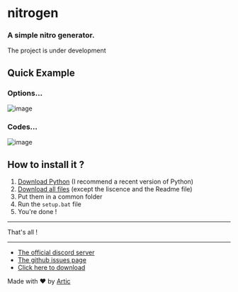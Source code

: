 # nitrogen

### A simple nitro generator.

The project is under development

## Quick Example

### Options...
![image](https://user-images.githubusercontent.com/81034458/170535993-df80319d-2089-4915-a7a4-95cc0542cd4e.png)

### Codes...
![image](https://user-images.githubusercontent.com/81034458/170535891-8450a837-f231-4e9d-b40e-b9b9b3675b9f.png)



## How to install it ?

1. [Download Python](https://www.python.org/downloads/) (I recommend a recent version of Python)
2. [Download all files](https://github.com/ArticOff/nitrogen/archive/refs/heads/main.zip) (except the liscence and the Readme file)
3. Put them in a common folder
4. Run the `setup.bat` file
5. You're done !

***

That's all !

***

- [The official discord server](https://discord.com/invite/h7YFnP45jv)
- [The github issues page](https://github.com/ArticOff/nitrogen/issues)
- [Click here to download](https://github.com/ArticOff/nitrogen/archive/refs/heads/main.zip)

Made with ❤️ by [Artic](https://discord.com/users/855783629047988274)

